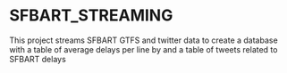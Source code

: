 # SFBART_STREAMING
This project streams SFBART GTFS and twitter data to create a database with a table of average delays per line by and a table of tweets related to SFBART delays
